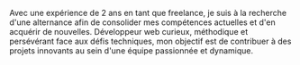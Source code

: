 ---
---

Avec une expérience de 2 ans en tant que freelance, je suis à la recherche d'une alternance afin de consolider mes compétences actuelles et d'en acquérir de nouvelles. Développeur web curieux, méthodique et persévérant face aux défis techniques, mon objectif est de contribuer à des projets innovants au sein d'une équipe passionnée et dynamique.